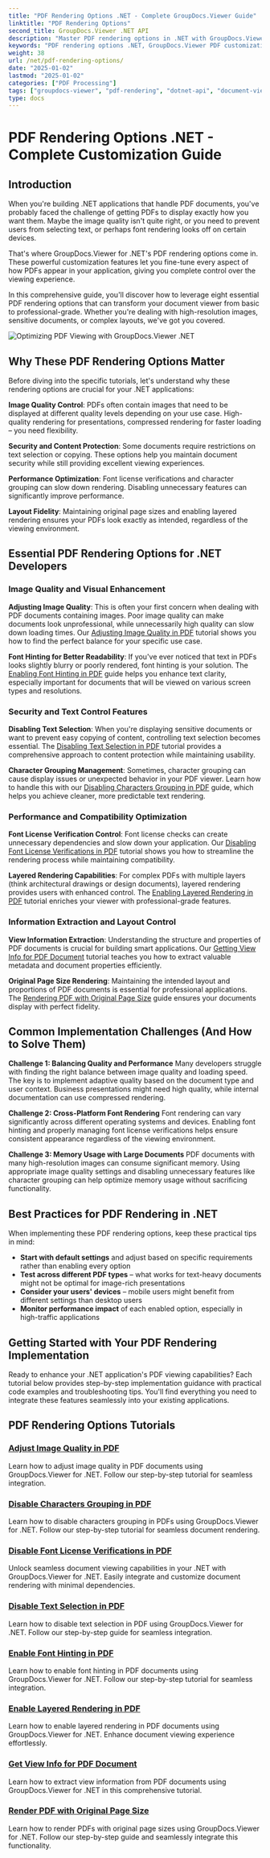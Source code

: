 ```yaml
---
title: "PDF Rendering Options .NET - Complete GroupDocs.Viewer Guide"
linktitle: "PDF Rendering Options"
second_title: GroupDocs.Viewer .NET API
description: "Master PDF rendering options in .NET with GroupDocs.Viewer. Adjust image quality, disable text selection, enable font hinting & more. Step-by-step tutorials included."
keywords: "PDF rendering options .NET, GroupDocs.Viewer PDF customization, PDF document viewer .NET, .NET PDF rendering API, adjust PDF image quality, disable text selection PDF"
weight: 38
url: /net/pdf-rendering-options/
date: "2025-01-02"
lastmod: "2025-01-02"
categories: ["PDF Processing"]
tags: ["groupdocs-viewer", "pdf-rendering", "dotnet-api", "document-viewer"]
type: docs
---
```

# PDF Rendering Options .NET - Complete Customization Guide

## Introduction

When you're building .NET applications that handle PDF documents, you've probably faced the challenge of getting PDFs to display exactly how you want them. Maybe the image quality isn't quite right, or you need to prevent users from selecting text, or perhaps font rendering looks off on certain devices.

That's where GroupDocs.Viewer for .NET's PDF rendering options come in. These powerful customization features let you fine-tune every aspect of how PDFs appear in your application, giving you complete control over the viewing experience.

In this comprehensive guide, you'll discover how to leverage eight essential PDF rendering options that can transform your document viewer from basic to professional-grade. Whether you're dealing with high-resolution images, sensitive documents, or complex layouts, we've got you covered.

![Optimizing PDF Viewing with GroupDocs.Viewer .NET](/viewer/pdf-rendering-options/image.png)

## Why These PDF Rendering Options Matter

Before diving into the specific tutorials, let's understand why these rendering options are crucial for your .NET applications:

**Image Quality Control**: PDFs often contain images that need to be displayed at different quality levels depending on your use case. High-quality rendering for presentations, compressed rendering for faster loading – you need flexibility.

**Security and Content Protection**: Some documents require restrictions on text selection or copying. These options help you maintain document security while still providing excellent viewing experiences.

**Performance Optimization**: Font license verifications and character grouping can slow down rendering. Disabling unnecessary features can significantly improve performance.

**Layout Fidelity**: Maintaining original page sizes and enabling layered rendering ensures your PDFs look exactly as intended, regardless of the viewing environment.

## Essential PDF Rendering Options for .NET Developers

### Image Quality and Visual Enhancement

**Adjusting Image Quality**: This is often your first concern when dealing with PDF documents containing images. Poor image quality can make documents look unprofessional, while unnecessarily high quality can slow down loading times. Our [Adjusting Image Quality in PDF](./adjust-image-quality-pdf/) tutorial shows you how to find the perfect balance for your specific use case.

**Font Hinting for Better Readability**: If you've ever noticed that text in PDFs looks slightly blurry or poorly rendered, font hinting is your solution. The [Enabling Font Hinting in PDF](./enable-font-hinting-pdf/) guide helps you enhance text clarity, especially important for documents that will be viewed on various screen types and resolutions.

### Security and Text Control Features

**Disabling Text Selection**: When you're displaying sensitive documents or want to prevent easy copying of content, controlling text selection becomes essential. The [Disabling Text Selection in PDF](./disable-text-selection-pdf/) tutorial provides a comprehensive approach to content protection while maintaining usability.

**Character Grouping Management**: Sometimes, character grouping can cause display issues or unexpected behavior in your PDF viewer. Learn how to handle this with our [Disabling Characters Grouping in PDF](./disable-characters-grouping-pdf/) guide, which helps you achieve cleaner, more predictable text rendering.

### Performance and Compatibility Optimization

**Font License Verification Control**: Font license checks can create unnecessary dependencies and slow down your application. Our [Disabling Font License Verifications in PDF](./disable-font-license-verifications-pdf/) tutorial shows you how to streamline the rendering process while maintaining compatibility.

**Layered Rendering Capabilities**: For complex PDFs with multiple layers (think architectural drawings or design documents), layered rendering provides users with enhanced control. The [Enabling Layered Rendering in PDF](./enable-layered-rendering-pdf/) tutorial enriches your viewer with professional-grade features.

### Information Extraction and Layout Control

**View Information Extraction**: Understanding the structure and properties of PDF documents is crucial for building smart applications. Our [Getting View Info for PDF Document](./get-view-info-pdf-document/) tutorial teaches you how to extract valuable metadata and document properties efficiently.

**Original Page Size Rendering**: Maintaining the intended layout and proportions of PDF documents is essential for professional applications. The [Rendering PDF with Original Page Size](./render-pdf-original-page-size/) guide ensures your documents display with perfect fidelity.

## Common Implementation Challenges (And How to Solve Them)

**Challenge 1: Balancing Quality and Performance**
Many developers struggle with finding the right balance between image quality and loading speed. The key is to implement adaptive quality based on the document type and user context. Business presentations might need high quality, while internal documentation can use compressed rendering.

**Challenge 2: Cross-Platform Font Rendering**
Font rendering can vary significantly across different operating systems and devices. Enabling font hinting and properly managing font license verifications helps ensure consistent appearance regardless of the viewing environment.

**Challenge 3: Memory Usage with Large Documents**
PDF documents with many high-resolution images can consume significant memory. Using appropriate image quality settings and disabling unnecessary features like character grouping can help optimize memory usage without sacrificing functionality.

## Best Practices for PDF Rendering in .NET

When implementing these PDF rendering options, keep these practical tips in mind:

- **Start with default settings** and adjust based on specific requirements rather than enabling every option
- **Test across different PDF types** – what works for text-heavy documents might not be optimal for image-rich presentations
- **Consider your users' devices** – mobile users might benefit from different settings than desktop users
- **Monitor performance impact** of each enabled option, especially in high-traffic applications

## Getting Started with Your PDF Rendering Implementation

Ready to enhance your .NET application's PDF viewing capabilities? Each tutorial below provides step-by-step implementation guidance with practical code examples and troubleshooting tips. You'll find everything you need to integrate these features seamlessly into your existing applications.

## PDF Rendering Options Tutorials
### [Adjust Image Quality in PDF](./adjust-image-quality-pdf/)
Learn how to adjust image quality in PDF documents using GroupDocs.Viewer for .NET. Follow our step-by-step tutorial for seamless integration.
### [Disable Characters Grouping in PDF](./disable-characters-grouping-pdf/)
Learn how to disable characters grouping in PDFs using GroupDocs.Viewer for .NET. Follow our step-by-step tutorial for seamless document rendering.
### [Disable Font License Verifications in PDF](./disable-font-license-verifications-pdf/)
Unlock seamless document viewing capabilities in your .NET with GroupDocs.Viewer for .NET. Easily integrate and customize document rendering with minimal dependencies.
### [Disable Text Selection in PDF](./disable-text-selection-pdf/)
Learn how to disable text selection in PDF using GroupDocs.Viewer for .NET. Follow our step-by-step guide for seamless integration.
### [Enable Font Hinting in PDF](./enable-font-hinting-pdf/)
Learn how to enable font hinting in PDF documents using GroupDocs.Viewer for .NET. Follow our step-by-step tutorial for seamless integration.
### [Enable Layered Rendering in PDF](./enable-layered-rendering-pdf/)
Learn how to enable layered rendering in PDF documents using GroupDocs.Viewer for .NET. Enhance document viewing experience effortlessly.
### [Get View Info for PDF Document](./get-view-info-pdf-document/)
Learn how to extract view information from PDF documents using GroupDocs.Viewer for .NET in this comprehensive tutorial.
### [Render PDF with Original Page Size](./render-pdf-original-page-size/)
Learn how to render PDFs with original page sizes using GroupDocs.Viewer for .NET. Follow our step-by-step guide and seamlessly integrate this functionality.
